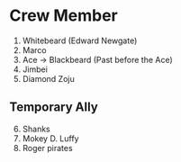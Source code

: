 # Crew Member
1. Whitebeard (Edward Newgate)
2. Marco
3. Ace -> Blackbeard (Past before the Ace)
4. Jimbei
5. Diamond Zoju

## Temporary Ally
6. Shanks
7. Mokey D. Luffy
8. Roger pirates